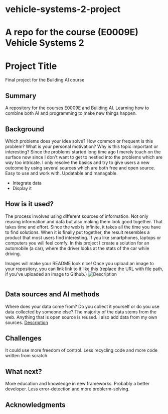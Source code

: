 # vehicle-systems-2-project
# A repo for the course (E0009E) Vehicle Systems 2
# Project Title

Final project for the Building AI course

## Summary
A repository for the courses E0009E and Building AI. Learning how to combine both AI and programming to make new things happen.

## Background

Which problems does your idea solve? How common or frequent is this problem? What is your personal motivation? Why is this topic important or interesting?
Since the problems started long time ago I merely touch on the surface now since I don't want to get to nestled into the problems which are way too intricate. I only resolve the basics and try to give users a new outcome by using several sources which are both free and open source. Easy to use and work with. Updatable and managable.

* Integrate data
* Display it

## How is it used?

The process involves using different sources of information.
Not only reusing information and data but also making them look good together.
That takes time and effort. Since the web is infinite, it takes all the time you have to find solutions.
When it is finally put together, the result resembles a product that most users find interesting. If you like smartphones, laptops or computers you 
will feel comfy. In this project I create a solution for an automobile (a car), where the driver looks at the stats of the car while driving.

Images will make your README look nice!
Once you upload an image to your repository, you can link link to it like this (replace the URL with file path, if you've uploaded an image to Github.)
![Description](url)

```
```

## Data sources and AI methods
Where does your data come from? Do you collect it yourself or do you use data collected by someone else?
The majority of the data stems from the web. Anything that is open source is reused. I also add data from my own sources.
[Description](url)

## Challenges
It could use more freedom of control. Less recycling code and more code written from scratch.

## What next?
More education and knowledge in new frameworks. Probably a better developer. Less error-detection and more problerm-solving.

## Acknowledgments

